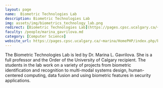 ```yaml
---
layout: page
name:  Biometric Technologies Lab
description: Biometric Technologies Lab
img: assets/img/biometrics_technology_lab.png
redirect: [Biometric Technologies Lab](https://pages.cpsc.ucalgary.ca/~marina/HomePHP/index.php/block/24.html)
faculty: /people/marina_gavrilova.md
category: [Computer Science]
website_url: https://pages.cpsc.ucalgary.ca/~marina/HomePHP/index.php/block/24.html
---
```


The Biometric Technologies Lab is led by Dr. Marina L. Gavrilova. She is a full professor 
and the Order of the University of Calgary recipient. The students in the lab work on a variety of projects
from biometric identification and recognition to multi-modal systems design, human-centered computing, data fusion
and using biometric features in security applications.
